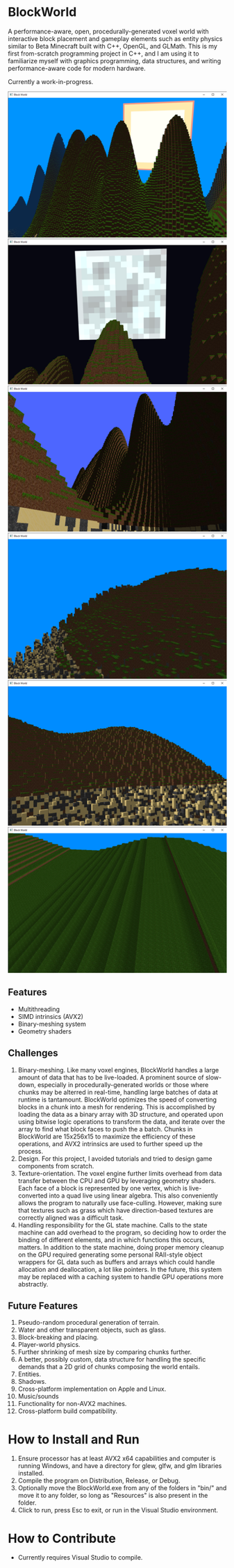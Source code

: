 # BlockWorld

A performance-aware, open, procedurally-generated voxel world with interactive block placement and gameplay elements such as entity physics similar to Beta Minecraft built with C++, OpenGL, and GLMath.
This is my first from-scratch programming project in C++, and I am using it to familiarize myself with graphics programming, data structures, and writing performance-aware code for modern hardware.

Currently a work-in-progress.

<img src="Photos/6.30.2024.png" alt="Daylight, 6/30/2024" style="width=200">
<img src="Photos/6.30.2024 (2).png" alt="Moonlight, 6/30/2024" style = "width=200">
<img src="Photos/6.28.2024.png" alt="Moonlight, 6/30/2024" style = "width=200">
<img src="Photos/7.7.2024 (2).png" alt="Shadows, 7/30/2024" style = "width=200">
<img src="Photos/7.7.2024 (3).png" alt="Shadows, 7/30/2024" style = "width=200">
<img src="Photos/7.7.2024.png" alt="Shadows, 7/30/2024" style = "width=200">

## Features
- Multithreading
- SIMD intrinsics (AVX2)
- Binary-meshing system
- Geometry shaders

## Challenges
1. Binary-meshing. Like many voxel engines, BlockWorld handles a large amount of data that has to be live-loaded. A prominent source of slow-down, especially in procedurally-generated worlds or those where chunks may be alterred in real-time, handling large batches of data at runtime is tantamount. BlockWorld optimizes the speed of converting blocks in a chunk into a mesh for rendering. This is accomplished by loading the data as a binary array with 3D structure, and operated upon using bitwise logic operations to transform the data, and iterate over the array to find what block faces to push the a batch. Chunks in BlockWorld are 15x256x15 to maximize the efficiency of these operations, and AVX2 intrinsics are used to further speed up the process.
2. Design. For this project, I avoided tutorials and tried to design game components from scratch.
3. Texture-orientation. The voxel engine further limits overhead from data transfer between the CPU and GPU by leveraging geometry shaders. Each face of a block is represented by one vertex, which is live-converted into a quad live using linear algebra. This also conveniently allows the program to naturally use face-culling. However, making sure that textures such as grass which have direction-based textures are correctly aligned was a difficult task.
4. Handling responsibility for the GL state machine. Calls to the state machine can add overhead to the program, so deciding how to order the binding of different elements, and in which functions this occurs, matters. In addition to the state machine, doing proper memory cleanup on the GPU required generating some personal RAII-style object wrappers for GL data such as buffers and arrays which could handle allocation and deallocation, a lot like pointers. In the future, this system may be replaced with a caching system to handle GPU operations more abstractly.

## Future Features
1. Pseudo-random procedural generation of terrain.
2. Water and other transparent objects, such as glass.
3. Block-breaking and placing.
4. Player-world physics.
5. Further shrinking of mesh size by comparing chunks further.
6. A better, possibly custom, data structure for handling the specific demands that a 2D grid of chunks composing the world entails.
7. Entities.
8. Shadows.
9. Cross-platform implementation on Apple and Linux.
10. Music/sounds
11. Functionality for non-AVX2 machines.
12. Cross-platform build compatibility.

# How to Install and Run
1. Ensure processor has at least AVX2 x64 capabilities and computer is running Windows, and have a directory for glew, glfw, and glm libraries installed.
2. Compile the program on Distribution, Release, or Debug.
3. Optionally move the BlockWorld.exe from any of the folders in "bin/" and move it to any folder, so long as "Resources" is also present in the folder.
4. Click to run, press Esc to exit, or run in the Visual Studio environment.

# How to Contribute
- Currently requires Visual Studio to compile.
